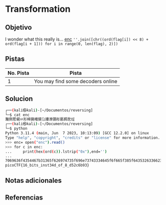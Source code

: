 # Transformation

## Objetivo

I wonder what this really is... [enc](https://mercury.picoctf.net/static/a757282979af14ab5ed74f0ed5e2ca95/enc) `''.join([chr((ord(flag[i]) << 8) + ord(flag[i + 1])) for i in range(0, len(flag), 2)])`
## Pistas

| No. Pista | Pista                             |
| --------- | --------------------------------- |
| 1         | You may find some decoders online |

## Solucion
```bash
┌──(kali㉿kali)-[~/Documentos/reversing]
└─$ cat enc     
灩捯䍔䙻ㄶ形楴獟楮獴㌴摟潦弸彤㔲挶戹㍽                                                                                   
┌──(kali㉿kali)-[~/Documentos/reversing]
└─$ python 
Python 3.11.4 (main, Jun  7 2023, 10:13:09) [GCC 12.2.0] on linux
Type "help", "copyright", "credits" or "license" for more information.
>>> enc= open("enc").read()
>>> for c in enc:
...     print(hex(ord(c)).lstrip("0x"),end='')
... 
7069636f4354467b31365f626974735f696e73743334645f6f665f385f64353263366239337d>>> 
picoCTF{16_bits_inst34d_of_8_d52c6b93}
```

## Notas adicionales

## Referencias